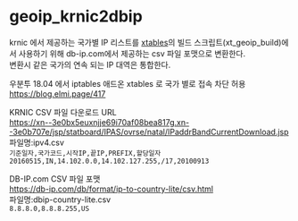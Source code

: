# geoip_krnic2dbip
krnic 에서 제공하는 국가별 IP 리스트를 [xtables](https://sourceforge.net/p/xtables-addons/xtables-addons/ci/master/tree/geoip/)의 빌드 스크립트(xt_geoip_build)에서 사용하기 위해 db-ip.com에서 제공하는 csv 파일 포맷으로 변환한다.  
변환시 같은 국가의 연속 되는 IP 대역은 통합한다.  

우분투 18.04 에서 iptables 애드온 xtables 로 국가 별로 접속 차단 허용  
https://blog.elmi.page/417  

KRNIC CSV 파일 다운로드 URL  
https://xn--3e0bx5euxnjje69i70af08bea817g.xn--3e0b707e/jsp/statboard/IPAS/ovrse/natal/IPaddrBandCurrentDownload.jsp  
파일명:ipv4.csv  
`기준일자,국가코드,시작IP,끝IP,PREFIX,할당일자`  
`20160515,IN,14.102.0.0,14.102.127.255,/17,20100913`  

DB-IP.com CSV 파일 포맷  
https://db-ip.com/db/format/ip-to-country-lite/csv.html  
파일명:dbip-country-lite.csv  
`8.8.8.0,8.8.8.255,US`  
  
